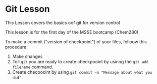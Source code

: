 # Git Lesson

This Lesson covers the basics oof git for version control

This lesson is for the first day of the MSSE bootcamp (Chem280)

To make a commit ("version of checkpoint") of your files, folloow this procedure:

1. Make changes
2. Tell `git` you are ready to create checkpooint by usinng the `git add filename` command.
3. Create checpooint by using `git commit -m "Message about what you did"`.

